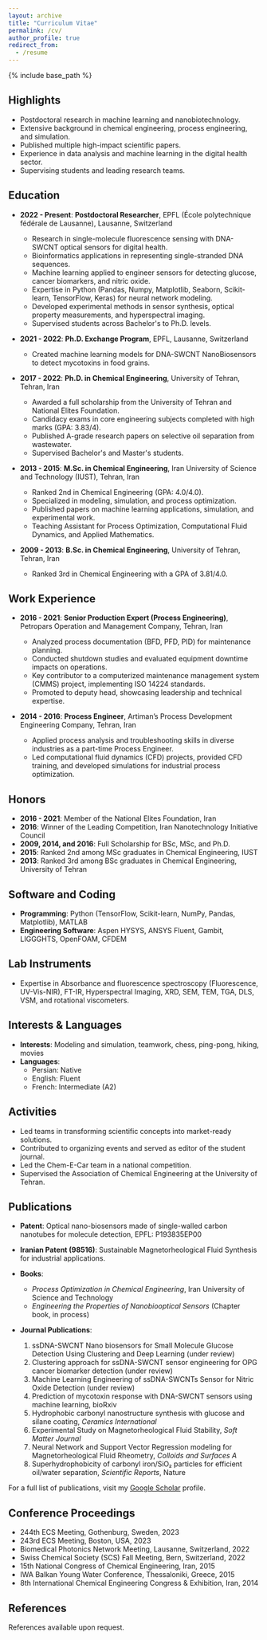 ```yaml
---
layout: archive
title: "Curriculum Vitae"
permalink: /cv/
author_profile: true
redirect_from:
  - /resume
---
```


{% include base_path %}

## Highlights
* Postdoctoral research in machine learning and nanobiotechnology.
* Extensive background in chemical engineering, process engineering, and simulation.
* Published multiple high-impact scientific papers.
* Experience in data analysis and machine learning in the digital health sector.
* Supervising students and leading research teams.

## Education
* **2022 - Present**: **Postdoctoral Researcher**, EPFL (École polytechnique fédérale de Lausanne), Lausanne, Switzerland
  * Research in single-molecule fluorescence sensing with DNA-SWCNT optical sensors for digital health.
  * Bioinformatics applications in representing single-stranded DNA sequences.
  * Machine learning applied to engineer sensors for detecting glucose, cancer biomarkers, and nitric oxide.
  * Expertise in Python (Pandas, Numpy, Matplotlib, Seaborn, Scikit-learn, TensorFlow, Keras) for neural network modeling.
  * Developed experimental methods in sensor synthesis, optical property measurements, and hyperspectral imaging.
  * Supervised students across Bachelor's to Ph.D. levels.

* **2021 - 2022**: **Ph.D. Exchange Program**, EPFL, Lausanne, Switzerland
  * Created machine learning models for DNA-SWCNT NanoBiosensors to detect mycotoxins in food grains.

* **2017 - 2022**: **Ph.D. in Chemical Engineering**, University of Tehran, Tehran, Iran
  * Awarded a full scholarship from the University of Tehran and National Elites Foundation.
  * Candidacy exams in core engineering subjects completed with high marks (GPA: 3.83/4).
  * Published A-grade research papers on selective oil separation from wastewater.
  * Supervised Bachelor's and Master's students.

* **2013 - 2015**: **M.Sc. in Chemical Engineering**, Iran University of Science and Technology (IUST), Tehran, Iran
  * Ranked 2nd in Chemical Engineering (GPA: 4.0/4.0).
  * Specialized in modeling, simulation, and process optimization.
  * Published papers on machine learning applications, simulation, and experimental work.
  * Teaching Assistant for Process Optimization, Computational Fluid Dynamics, and Applied Mathematics.

* **2009 - 2013**: **B.Sc. in Chemical Engineering**, University of Tehran, Tehran, Iran
  * Ranked 3rd in Chemical Engineering with a GPA of 3.81/4.0.

## Work Experience
* **2016 - 2021**: **Senior Production Expert (Process Engineering)**, Petropars Operation and Management Company, Tehran, Iran
  * Analyzed process documentation (BFD, PFD, PID) for maintenance planning.
  * Conducted shutdown studies and evaluated equipment downtime impacts on operations.
  * Key contributor to a computerized maintenance management system (CMMS) project, implementing ISO 14224 standards.
  * Promoted to deputy head, showcasing leadership and technical expertise.

* **2014 - 2016**: **Process Engineer**, Artiman’s Process Development Engineering Company, Tehran, Iran
  * Applied process analysis and troubleshooting skills in diverse industries as a part-time Process Engineer.
  * Led computational fluid dynamics (CFD) projects, provided CFD training, and developed simulations for industrial process optimization.

## Honors
* **2016 - 2021**: Member of the National Elites Foundation, Iran
* **2016**: Winner of the Leading Competition, Iran Nanotechnology Initiative Council
* **2009, 2014, and 2016**: Full Scholarship for BSc, MSc, and Ph.D.
* **2015**: Ranked 2nd among MSc graduates in Chemical Engineering, IUST
* **2013**: Ranked 3rd among BSc graduates in Chemical Engineering, University of Tehran

## Software and Coding
* **Programming**: Python (TensorFlow, Scikit-learn, NumPy, Pandas, Matplotlib), MATLAB
* **Engineering Software**: Aspen HYSYS, ANSYS Fluent, Gambit, LIGGGHTS, OpenFOAM, CFDEM

## Lab Instruments
* Expertise in Absorbance and fluorescence spectroscopy (Fluorescence, UV-Vis-NIR), FT-IR, Hyperspectral Imaging, XRD, SEM, TEM, TGA, DLS, VSM, and rotational viscometers.

## Interests & Languages
* **Interests**: Modeling and simulation, teamwork, chess, ping-pong, hiking, movies
* **Languages**:
  * Persian: Native
  * English: Fluent
  * French: Intermediate (A2)

## Activities
* Led teams in transforming scientific concepts into market-ready solutions.
* Contributed to organizing events and served as editor of the student journal.
* Led the Chem-E-Car team in a national competition.
* Supervised the Association of Chemical Engineering at the University of Tehran.

## Publications
* **Patent**: Optical nano-biosensors made of single-walled carbon nanotubes for molecule detection, EPFL: P193835EP00
* **Iranian Patent (98516)**: Sustainable Magnetorheological Fluid Synthesis for industrial applications.
* **Books**:
  * *Process Optimization in Chemical Engineering*, Iran University of Science and Technology
  * *Engineering the Properties of Nanobiooptical Sensors* (Chapter book, in process)

* **Journal Publications**:
  1. ssDNA-SWCNT Nano biosensors for Small Molecule Glucose Detection Using Clustering and Deep Learning (under review)
  2. Clustering approach for ssDNA-SWCNT sensor engineering for OPG cancer biomarker detection (under review)
  3. Machine Learning Engineering of ssDNA-SWCNTs Sensor for Nitric Oxide Detection (under review)
  4. Prediction of mycotoxin response with DNA-SWCNT sensors using machine learning, bioRxiv
  5. Hydrophobic carbonyl nanostructure synthesis with glucose and silane coating, *Ceramics International*
  6. Experimental Study on Magnetorheological Fluid Stability, *Soft Matter Journal*
  7. Neural Network and Support Vector Regression modeling for Magnetorheological Fluid Rheometry, *Colloids and Surfaces A*
  8. Superhydrophobicity of carbonyl iron/SiO₂ particles for efficient oil/water separation, *Scientific Reports*, Nature

For a full list of publications, visit my [Google Scholar](https://scholar.google.co.in/citations?user=gk2vj4YAAAAJ&hl=en) profile.

## Conference Proceedings
* 244th ECS Meeting, Gothenburg, Sweden, 2023
* 243rd ECS Meeting, Boston, USA, 2023
* Biomedical Photonics Network Meeting, Lausanne, Switzerland, 2022
* Swiss Chemical Society (SCS) Fall Meeting, Bern, Switzerland, 2022
* 15th National Congress of Chemical Engineering, Iran, 2015
* IWA Balkan Young Water Conference, Thessaloniki, Greece, 2015
* 8th International Chemical Engineering Congress & Exhibition, Iran, 2014

## References
References available upon request.
